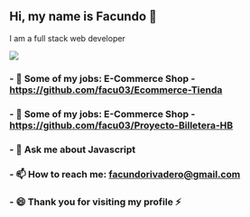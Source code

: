 ## Hi, my name is Facundo 👋 </br>
I am a full stack web developer
<div> 
  <img src="https://external-content.duckduckgo.com/iu/?u=https%3A%2F%2Fwww.armortechs.com%2Fupload%2Fimage%2Fblog%2Fhero%2Fgoogle-javascript-body-text.jpg&f=1&nofb=1"/> 
   </div>





### - 🔭 Some of my jobs: E-Commerce Shop - https://github.com/facu03/Ecommerce-Tienda
### - 🔭 Some of my jobs: E-Commerce Shop - https://github.com/facu03/Proyecto-Billetera-HB
### - 💬 Ask me about Javascript
### - 📫 How to reach me: facundorivadero@gmail.com
### - 😄 Thank you for visiting my profile ⚡


